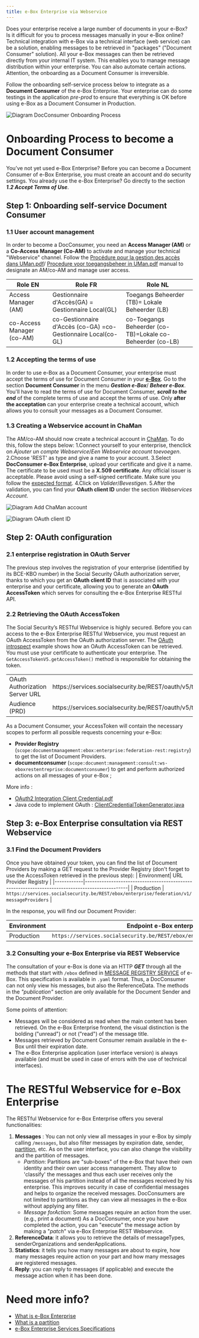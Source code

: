 ```yaml
---
title: e-Box Enterprise via Webservice
---
```


Does your enterprise receive a large number of documents in your e-Box? Is it difficult for you to process messages manually in your e-Box online? Technical integration with e-Box via a technical interface (web service) can be a solution, enabling messages to be retrieved in "packages" ("Document Consumer" solution).
All your e-Box messages can then be retrieved directly from your internal IT system. This enables you to manage message distribution within your enterprise. You can also automate certain actions. Attention, the onboarding as a Document Consumer is irreversible.

Follow the onboarding self-service process below to integrate as a **Document Consumer** of the e-Box Enterprise. Your enterprise can do some testings in the application *pre-prod* to ensure that everything is OK before using e-Box as a Document Consumer in Production. 

![Diagram DocConsumer Onboarding Process](https://github.com/YiyaoShan/Documentation/blob/main/ProcessusOnboardingDocConsumer.png)


# Onboarding Process to become a Document Consumer 
You’ve not yet used e-Box Enterprise? Before you can become a Document Consumer of e-Box Enterprise, you must create an account and do security settings. 
You already use the e-Box Enterprise? Go directly to the section ***1.2 Accept Terms of Use***.



## Step 1: Onboarding self-service Document Consumer
### 1.1 User account management
In order to become a DocConsumer, you need an **Access Manager (AM)** or a **Co-Access Manager (Co-AM)** to activate and manage your technical "Webservice" channel. Follow the [Procédure pour la gestion des accès dans UMan.pdf](https://www.socialsecurity.be/site_fr/general/helpcentre/rest/documents/pdf/procedure_pour_gestion_des_acces_UMan_FR.pdf)/ [Procedure voor toegangsbeheer in UMan.pdf](https://www.socialsecurity.be/site_nl/general/helpcentre/rest/documents/pdf/procedure_voor_toegangsbeheer_in_uman_NL.pdf) manual to designate an AM/co-AM and manage user access.


| Role EN | Role FR | Role NL |
|------------|-----------|-----------|
| Access Manager (AM) | Gestionnaire d'Accès(GA) = Gestionnaire Local(GL) | Toegangs Beheerder (TB)= Lokale Beheerder (LB) |
| co-Access Manager (co-AM) | co-Gestionnaire d'Accès (co-GA) =co-Gestionnaire Local(co-GL) | co-Toegangs Beheerder (co-TB)=Lokale co-Beheerder (co-LB) |

### 1.2 Accepting the terms of use
In order to use e-Box as a Document Consumer, your enterprise must accept the terms of use for Document Consumer in your [**e-Box**](https://www.eboxenterprise.be/). Go to the section **Document Consumer** in the menu ***Gestion e-Box***/ ***Beheer e-Box***. You'll have to read the terms of use for Document Consumer, ***scroll to the end*** of the complete terms of use and accept the terms of use. Only **after the acceptation** can your enterprise create a technical account, which allows you to consult your messages as a Document Consumer.


### 1.3 Creating a Webservice account in ChaMan
The AM/co-AM should now create a technical account in [ChaMan](https://chaman.socialsecurity.be/). To do this, follow the steps below:
1.Connect yourself to your enterprise, thenclick on *Ajouter un compte Webservice*/*Een Webservice account toevoegen*.
2.Choose 'REST' as type and give a name to your account.
3.Select **DocConsumer e-Box Enterprise**, upload your certificate and give it a name.
The certificate to be used must be a **X.509 certificate**. Any official issuer is acceptable. Please avoid using a self-signed certificate. Make sure you follow the [expected format](https://dev.eboxenterprise.be/docs/common/x509_certificate). 
4.Click on *Valider*/*Bevestigen*.
5.After the validation, you can find your **OAuth client ID** under the section *Webservices Account*.

![Diagram Add ChaMan account](https://github.com/YiyaoShan/Documentation/blob/main/AjoutCOMPTEWS.png)

![Diagram OAuth client ID](https://github.com/YiyaoShan/Documentation/blob/main/CLIENTID.png)

## Step 2: OAuth configuration
### 2.1 enterprise registration in OAuth Server
The previous step involves the registration of your enterprise (identified by its BCE-KBO number) in the Social Security OAuth authorization server, thanks to which you get an **OAuth client ID** that is associated with your enterprise and your certificate, allowing you to generate an **OAuth AccessToken** which serves for consulting the e-Box Enterprise RESTful API. 

### 2.2 Retrieving the OAuth AccessToken
The Social Security’s RESTful Webservice is highly secured. Before you can access to the e-Box Enterprise RESTful Webservice, you must request an OAuth AccessToken from the OAuth authorization server. 
The [OAuth introspect](https://github.com/e-Box-Enterprise-Belgium/examples/tree/master/ouath-introspect) example shows how an OAuth AccessToken can be retrieved. You must use your certificate to authenticate your enterprise. The ``GetAccessTokenV5.getAccessToken()`` method is responsible for obtaining the token.

<table>
<tr><td>OAuth Authorization Server URL</td><td>https://services.socialsecurity.be/REST/oauth/v5/token</td></tr>
<tr><td>Audience (PRD)</td><td>https://services.socialsecurity.be/REST/oauth/v5/token</td></tr>
</table>

As a Document Consumer, your AccessToken will contain the necessary scopes to perform all possible requests concerning your e-Box:
- **Provider Registry** (``scope:documentmanagement:ebox:enterprise:federation-rest:registry``) to get the list of Document Providers.
- **documentconsumer** (``scope:document:management:consult:ws-eboxrestentreprise:documentconsumer``) to get and perform authorized actions on all messages of your e-Box ;


More info :
- [OAuth2 Integration Client Credential.pdf](https://www.socialsecurity.be/site_fr/general/helpcentre/rest/documents/pdf/doc_portal_oauth2_client_credential_FR.pdf)
- Java code to implement OAuth : [ClientCredentialTokenGenerator.java](https://www.socialsecurity.be/site_fr/general/helpcentre/rest/documents/ClientCredentialTokenGenerator.java)



## Step 3: e-Box Enterprise consultation via REST Webservice
### 3.1 Find the Document Providers
Once you have obtained your token, you can find the list of Document Providers by making a GET request to the Provider Registry (don't forget to use the AccessToken retrieved in the previous step):
| Environment| URL Provider Registry                                                                     |
|------------|------------------------------------------------------------------------------------------------|
| Production | ``https://services.socialsecurity.be/REST/ebox/enterprise/federation/v1/messageProviders``     |

In the response, you will find our Document Provider:

| Environment| Endpoint e-Box enterprise                                                           |
|------------|-------------------------------------------------------------------------------------|
| Production | ``https://services.socialsecurity.be/REST/ebox/enterprise/messageRegistry/v2/``      |

### 3.2 Consulting your e-Box Enterprise via REST Webservice
The consultation of your e-Box is done via an HTTP ***GET*** through all the methods that start with ```/ebox``` defined in [MESSAGE REGISTRY SERVICE](https://dev.eboxenterprise.be/docs/spec/specifications)  of e-Box. This specification is available in ``.yaml`` format. Thus, a DocConsumer can not only view his messages, but also the ReferenceData. The methods in the *"publication"* section are only available for the Document Sender and the Document Provider.

Some points of attention:
- Messages will be considered as read when the main content has been retrieved. On the e-Box Enterprise frontend, the visual distinction is the bolding ("unread") or not ("read") of the message title.
- Messages retrieved by Document Consumer remain available in the e-Box until their expiration date. 
- The e-Box Enterprise application (user interface version) is always available (and must be used in case of errors with the use of technical interfaces).


# The RESTful Webservice for e-Box Enterprise
The RESTful Webservice for e-Box Enterprise offers you several functionalities: 
1. **Messages** : You can not only view all messages in your e-Box by simply calling ```/messages```, but also filter messages by expiration date, sender, [partition](https://dev.eboxenterprise.be/docs/federation/partition), etc. As on the user interface, you can also change the visibility and the partition of messages. 
   - *Partition*: Partitions are "sub-boxes" of the e-Box that have their own identity and their own user access management. They allow to 'classify' the messages and thus each user receives only the messages of his partition instead of all the messages received by his enterprise. This improves security in case of confidential messages and helps to organize the received messages. DocConsumers are not limited to partitions as they can view all messages in the e-Box without applying any filter.
   - *Message forAction*: Some messages require an action from the user. (e.g., print a document) As a DocConsumer, once you have completed the action, you can "execute" the message action by making a "*patch*" via e-Box Enterprise REST Webservice.
2. **ReferenceData**: it allows you to retrieve the details of messageTypes, senderOrganizations and senderApplications.
3. **Statistics**: it tells you how many messages are about to expire, how many messages require action on your part and how many messages are registered messages.
4. **Reply**: you can reply to messages (if applicable) and execute the message action when it has been done.  

# Need more info? 
- [What is e-Box Enterprise](https://wwwacc.eboxenterprise.be/fr/index.html) 
- [What is a partition](https://dev.eboxenterprise.be/docs/federation/partition)
- [e-Box Enterprise Services Specifications](https://dev.eboxenterprise.be/docs/spec/specifications)
